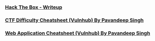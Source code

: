 ### [Hack The Box - Writeup](https://github.com/sarathlalup/Penetration-Testing/blob/master/CTF/HTB/J.md)
### [CTF Difficulty Cheatsheet (Vulnhub) By Pavandeep Singh](https://github.com/Ignitetechnologies/CTF-Difficulty/blob/master/README.md)
### [Web Application Cheatsheet (Vulnhub) By Pavandeep Singh](https://github.com/Ignitetechnologies/Web-Application-Cheatsheet/blob/master/README.md)
